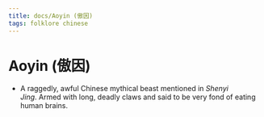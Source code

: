 ```yaml
---
title: docs/Aoyin (傲因)
tags: folklore chinese
---
```


# Aoyin (傲因)
- A raggedly, awful Chinese mythical beast mentioned in _Shenyi  
	Jing_. Armed with long, deadly claws and said to be very fond of eating  
	human brains.